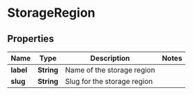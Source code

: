 
# StorageRegion

## Properties
Name | Type | Description | Notes
------------ | ------------- | ------------- | -------------
**label** | **String** | Name of the storage region | 
**slug** | **String** | Slug for the storage region | 



